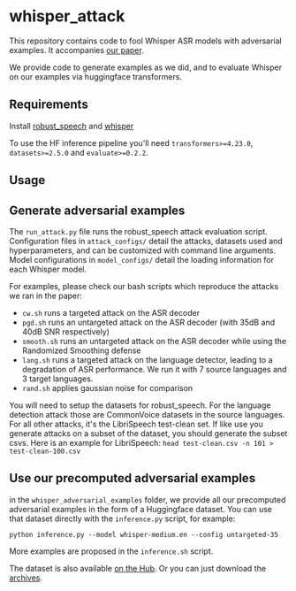 # whisper_attack

This repository contains code to fool Whisper ASR models with adversarial examples. It accompanies [our paper](https://arxiv.org/abs/2210.17316).

We provide code to generate examples as we did, and to evaluate Whisper on our examples via huggingface transformers.

## Requirements

Install [robust_speech](https://github.com/RaphaelOlivier/robust_speech) and [whisper](https://github.com/openai/whisper)

To use the HF inference pipeline you'll need `transformers>=4.23.0`, `datasets>=2.5.0` and `evaluate>=0.2.2`.

## Usage

## Generate adversarial examples
The `run_attack.py` file runs the robust_speech attack evaluation script. Configuration files in `attack_configs/` detail the attacks, datasets used and hyperparameters, and can be customized with command line arguments. Model configurations in `model_configs/` detail the loading information for each Whisper model.

For examples, please check our bash scripts which reproduce the attacks we ran in the paper:
* `cw.sh` runs a targeted attack on the ASR decoder
* `pgd.sh` runs an untargeted attack on the ASR decoder (with 35dB and 40dB SNR respectively)
* `smooth.sh` runs an untargeted attack on the ASR decoder while using the Randomized Smoothing defense
* `lang.sh` runs a targeted attack on the language detector, leading to a degradation of ASR performance. We run it with 7 source languages and 3 target languages.
* `rand.sh` applies gaussian noise for comparison

You will need to setup the datasets for robust_speech. For the language detection attack those are CommonVoice datasets in the source languages. For all other attacks, it's the LibriSpeech test-clean set. If like use you generate attacks on a subset of the dataset, you should generate the subset csvs. Here is an example for LibriSpeech:
```head test-clean.csv -n 101 > test-clean-100.csv```

## Use our precomputed adversarial examples

in the `whisper_adversarial_examples` folder, we provide all our precomputed adversarial examples in the form of a Huggingface dataset. You can use that dataset directly with the `inference.py` script, for example: 
```
python inference.py --model whisper-medium.en --config untargeted-35
```
More examples are proposed in the `inference.sh` script.

The dataset is also available [on the Hub](https://huggingface.co/datasets/RaphaelOlivier/whisper_adversarial_examples). Or you can just download the [archives](https://data.mendeley.com/datasets/96dh52hz9r/draft?a=ee30841f-1832-41ec-bdac-bf3e5b67073c).
